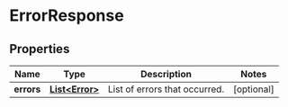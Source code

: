 

# ErrorResponse

## Properties

Name | Type | Description | Notes
------------ | ------------- | ------------- | -------------
**errors** | [**List&lt;Error&gt;**](Error.md) | List of errors that occurred. |  [optional]



